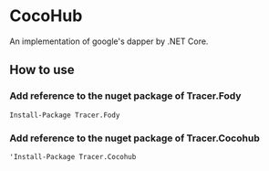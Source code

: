 # CocoHub
An implementation of google's dapper by .NET Core.

## How to use
### Add reference to the nuget package of Tracer.Fody
```
Install-Package Tracer.Fody
```

### Add reference to the nuget package of Tracer.Cocohub
```
'Install-Package Tracer.Cocohub
```
